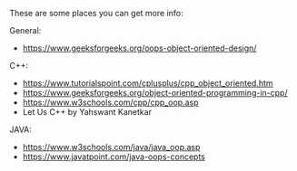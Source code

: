 These are some places you can get more info:

General:
* https://www.geeksforgeeks.org/oops-object-oriented-design/


C++:
* https://www.tutorialspoint.com/cplusplus/cpp_object_oriented.htm
* https://www.geeksforgeeks.org/object-oriented-programming-in-cpp/
* https://www.w3schools.com/cpp/cpp_oop.asp
* Let Us C++ by Yahswant Kanetkar

JAVA:
* https://www.w3schools.com/java/java_oop.asp
* https://www.javatpoint.com/java-oops-concepts
